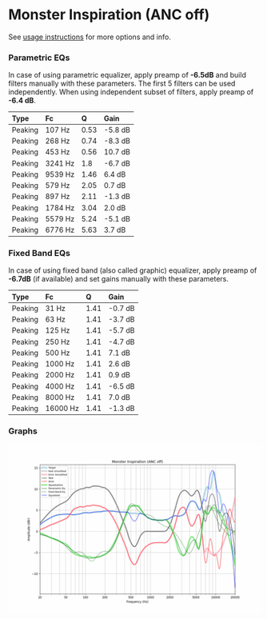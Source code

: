 # Monster Inspiration (ANC off)
See [usage instructions](https://github.com/jaakkopasanen/AutoEq#usage) for more options and info.

### Parametric EQs
In case of using parametric equalizer, apply preamp of **-6.5dB** and build filters manually
with these parameters. The first 5 filters can be used independently.
When using independent subset of filters, apply preamp of **-6.4 dB**.

| Type    | Fc      |    Q | Gain    |
|:--------|:--------|:-----|:--------|
| Peaking | 107 Hz  | 0.53 | -5.8 dB |
| Peaking | 268 Hz  | 0.74 | -8.3 dB |
| Peaking | 453 Hz  | 0.56 | 10.7 dB |
| Peaking | 3241 Hz | 1.8  | -6.7 dB |
| Peaking | 9539 Hz | 1.46 | 6.4 dB  |
| Peaking | 579 Hz  | 2.05 | 0.7 dB  |
| Peaking | 897 Hz  | 2.11 | -1.3 dB |
| Peaking | 1784 Hz | 3.04 | 2.0 dB  |
| Peaking | 5579 Hz | 5.24 | -5.1 dB |
| Peaking | 6776 Hz | 5.63 | 3.7 dB  |

### Fixed Band EQs
In case of using fixed band (also called graphic) equalizer, apply preamp of **-6.7dB**
(if available) and set gains manually with these parameters.

| Type    | Fc       |    Q | Gain    |
|:--------|:---------|:-----|:--------|
| Peaking | 31 Hz    | 1.41 | -0.7 dB |
| Peaking | 63 Hz    | 1.41 | -3.7 dB |
| Peaking | 125 Hz   | 1.41 | -5.7 dB |
| Peaking | 250 Hz   | 1.41 | -4.7 dB |
| Peaking | 500 Hz   | 1.41 | 7.1 dB  |
| Peaking | 1000 Hz  | 1.41 | 2.6 dB  |
| Peaking | 2000 Hz  | 1.41 | 0.9 dB  |
| Peaking | 4000 Hz  | 1.41 | -6.5 dB |
| Peaking | 8000 Hz  | 1.41 | 7.0 dB  |
| Peaking | 16000 Hz | 1.41 | -1.3 dB |

### Graphs
![](./Monster%20Inspiration%20(ANC%20off).png)
